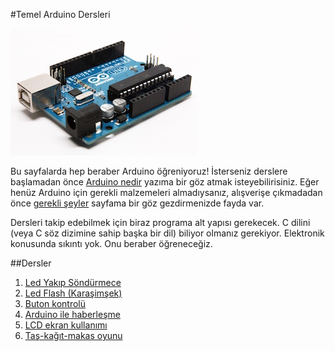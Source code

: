#Temel Arduino Dersleri

![image](https://github.com/wizofwor/arduino/blob/master/arduino-uno.jpg?raw=true)

Bu sayfalarda hep beraber Arduino öğreniyoruz! İsterseniz derslere başlamadan önce [Arduino nedir][1] yazıma bir göz atmak isteyebilirisiniz. Eğer henüz Arduino için gerekli malzemeleri almadıysanız, alışverişe çıkmadadan önce [gerekli şeyler][2] sayfama bir göz gezdirmenizde fayda var.

Dersleri takip edebilmek için biraz programa alt yapısı gerekecek. C dilini (veya C söz dizimine sahip başka bir dil) biliyor olmanız gerekiyor. Elektronik konusunda sıkıntı yok. Onu beraber öğreneceğiz.

[1]: http://https://github.com/wizofwor/arduino/tree/master/arduino-nedir.md "Arduino nedir?"
[2]: https://github.com/wizofwor/arduino/blob/master/gerekli-seyler.md "Gerekli şeyler"

##Dersler

1. [Led Yakıp Söndürmece](01-led-yakip-sondurmece)
2. [Led Flash (Karaşimşek)](02-led-flash)
3. [Buton kontrolü](03-button)
4. [Arduino ile haberleşme](04-haberlesme)
5. [LCD ekran kullanımı](05-LCD-ekran-kullanimi)
6. [Taş-kağıt-makas oyunu](06-Tas-Kagit-Makas)